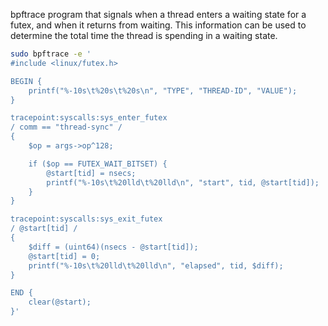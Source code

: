 bpftrace program that signals when a thread enters a waiting state for a futex,
and when it returns from waiting. This information can be used to determine the
total time the thread is spending in a waiting state.

```bash
sudo bpftrace -e '
#include <linux/futex.h>

BEGIN {
    printf("%-10s\t%20s\t%20s\n", "TYPE", "THREAD-ID", "VALUE");
}

tracepoint:syscalls:sys_enter_futex 
/ comm == "thread-sync" /
{
    $op = args->op^128;

    if ($op == FUTEX_WAIT_BITSET) {
        @start[tid] = nsecs;
        printf("%-10s\t%20lld\t%20lld\n", "start", tid, @start[tid]);
    }
}

tracepoint:syscalls:sys_exit_futex 
/ @start[tid] / 
{
    $diff = (uint64)(nsecs - @start[tid]);
    @start[tid] = 0;
    printf("%-10s\t%20lld\t%20lld\n", "elapsed", tid, $diff);
}

END {
    clear(@start);
}'
```
